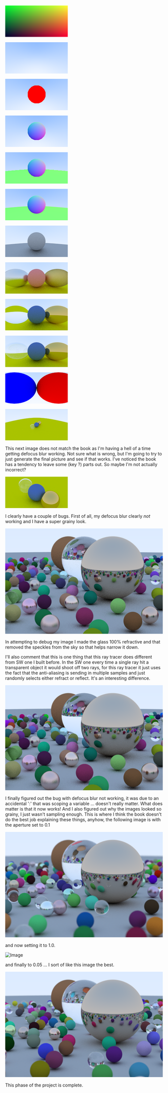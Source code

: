 ![Image](drawing01.png)

![Image](drawing02.png)

![Image](drawing03.png)

![Image](drawing04.png)

![Image](drawing05.png)

![Image](drawing06.png)

![Image](drawing07.png)

![Image](drawing08.png)

![Image](drawing09.png)

![Image](drawing10.png)

![Image](drawing11.png)

![Image](drawing12.png)

This next image does not match the book as I'm having a hell of a time 
getting defocus blur working.  Not sure what is wrong, but I'm going to 
try to just generate the final picture and see if that works.  I've noticed 
the book has a tendency to leave some (key ?) parts out.  So maybe I'm not 
actually incorrect?

![Image](drawing13.png)

I clearly have a couple of bugs.  First of all, my defocus blur clearly
_not_ working and I have a super grainy look.  

![Image](book1.png)

In attempting to debug my image I made the glass 100% refractive and that removed
the speckles from the sky so that helps narrow it down.

I'll also comment that this is one thing that this ray tracer does different from 
SW one I built before.  In the SW one every time a single ray hit a transparent object
it would shoot off two rays, for this ray tracer it just uses the fact that
the anti-aliasing is sending in multiple samples and just randomly selects either
refract or reflect.  It's an interesting difference.

![Image](book2.png)

I finally figured out the bug with defocus blur not working, it was due to an accidental
':' that was scoping a variable ... doesn't really matter.  What does matter is that it now
works!  And I also figured out why the images looked so grainy, I just wasn't sampling enough.
This is where I think the book doesn't do the best job explaining these things, anyhow,
the following image is with the aperture set to 0.1

![Image](book3.png)

and now setting it to 1.0.

![Image](book4.png)

and finally to 0.05 ... I sort of like this image the best.

![Image](book5.png)

This phase of the project is complete.